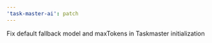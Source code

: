 ```yaml
---
'task-master-ai': patch
---
```


Fix default fallback model and maxTokens in Taskmaster initialization
